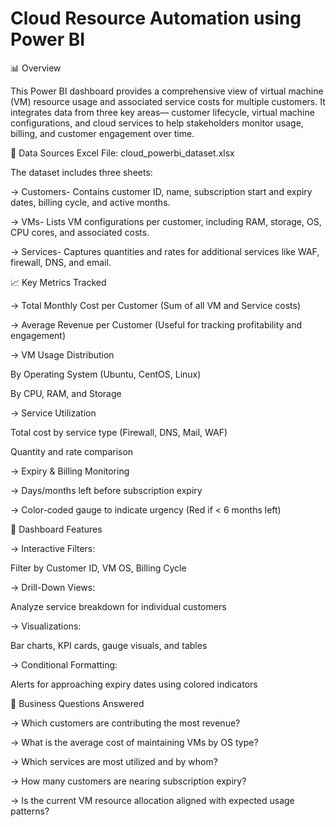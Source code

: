# Cloud Resource Automation using Power BI

📊 Overview

This Power BI dashboard provides a comprehensive view of virtual machine (VM) resource usage and associated service costs for multiple customers. It integrates data from three key areas— customer lifecycle, virtual machine configurations, and cloud services to help stakeholders monitor usage, billing, and customer engagement over time.

🧾 Data Sources
Excel File: cloud_powerbi_dataset.xlsx

The dataset includes three sheets:

-> Customers- Contains customer ID, name, subscription start and expiry dates, billing cycle, and active months.

-> VMs- Lists VM configurations per customer, including RAM, storage, OS, CPU cores, and associated costs.

-> Services- Captures quantities and rates for additional services like WAF, firewall, DNS, and email.


📈 Key Metrics Tracked

-> Total Monthly Cost per Customer
(Sum of all VM and Service costs)

-> Average Revenue per Customer
(Useful for tracking profitability and engagement)

-> VM Usage Distribution

By Operating System (Ubuntu, CentOS, Linux)

By CPU, RAM, and Storage

-> Service Utilization

Total cost by service type (Firewall, DNS, Mail, WAF)

Quantity and rate comparison

-> Expiry & Billing Monitoring

-> Days/months left before subscription expiry

-> Color-coded gauge to indicate urgency (Red if < 6 months left)

🧩 Dashboard Features

-> Interactive Filters:

Filter by Customer ID, VM OS, Billing Cycle

-> Drill-Down Views:

Analyze service breakdown for individual customers

-> Visualizations:

Bar charts, KPI cards, gauge visuals, and tables

-> Conditional Formatting:

Alerts for approaching expiry dates using colored indicators

🎯 Business Questions Answered

-> Which customers are contributing the most revenue?

-> What is the average cost of maintaining VMs by OS type?

-> Which services are most utilized and by whom?

-> How many customers are nearing subscription expiry?

-> Is the current VM resource allocation aligned with expected usage patterns?
